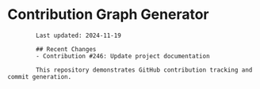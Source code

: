 # Contribution Graph Generator
            
            Last updated: 2024-11-19
            
            ## Recent Changes
            - Contribution #246: Update project documentation
            
            This repository demonstrates GitHub contribution tracking and commit generation.
        